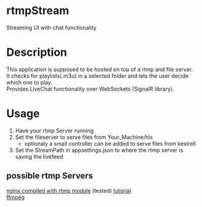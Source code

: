# rtmpStream
Streaming UI with chat functionality

# Description
This application is supposed to be hosted on top of a rtmp and file server.  
It checks for playlists(.m3u) in a selected folder and lets the user decide which one to play.  
Provides LiveChat functionality over WebSockets (SignalR library).  

# Usage
1. Have your rtmp Server running
2. Set the fileserver to serve files from Your_Machine/hls
    - optionaly a small controller can be added to serve files from kestrell
3. Set the StreamPath in appsettings.json to where the rtmp server is saving the livefeed

## possible rtmp Servers
[nginx compiled with rtmp module](https://github.com/sergey-dryabzhinsky/nginx-rtmp-module) (tested) [tutorial](https://docs.peer5.com/guides/setting-up-hls-live-streaming-server-using-nginx/)   
[ffmpeg](https://www.ffmpeg.org/)


